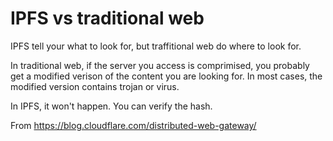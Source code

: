 # IPFS vs traditional web
IPFS tell your what to look for, but traffitional web do where to look for.

In traditional web, if the server you access is comprimised, you probably get a modified verison of the content you are looking for. In most cases, the modified version contains trojan or virus. 

In IPFS, it won't happen. You can verify the hash.

From https://blog.cloudflare.com/distributed-web-gateway/

